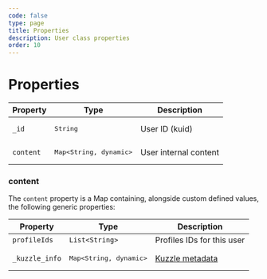 ```yaml
---
code: false
type: page
title: Properties
description: User class properties
order: 10
---
```


# Properties


| Property | Type | Description |
|--- |--- |--- |
| `_id` | <pre>String</pre> | User ID (kuid) |
| `content` | <pre>Map<String, dynamic></pre> | User internal content |

### content

The `content` property is a Map containing, alongside custom defined values, the following generic properties:

| Property | Type | Description |
|--- |--- |--- |
| `profileIds` | `List<String>` | Profiles IDs for this user |
| `_kuzzle_info` | <pre>Map<String, dynamic></pre> | [Kuzzle metadata](/core/2/guides/essentials/document-metadata) |
